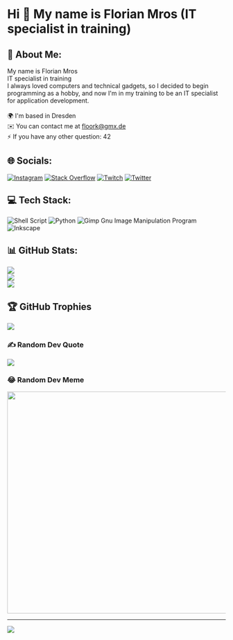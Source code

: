 Hi 👋 My name is Florian Mros (IT specialist in training)
=============================

## 💫 About Me:
My name is Florian Mros
<br>IT specialist in training<br>
I always loved computers and technical gadgets, so I decided to begin programming as a hobby, and now I'm in my training to be an IT specialist for application development.
<br><br> 🌍 I'm based in Dresden
<br>✉️ You can contact me at floork@gmx.de
<br>⚡  If you have any other question: 42<br>


## 🌐 Socials:
[![Instagram](https://img.shields.io/badge/Instagram-%23E4405F.svg?logo=Instagram&logoColor=white)](https://instagram.com/mro_florian) [![Stack Overflow](https://img.shields.io/badge/-Stackoverflow-FE7A16?logo=stack-overflow&logoColor=white)](https://stackoverflow.com/users/floork) [![Twitch](https://img.shields.io/badge/Twitch-%239146FF.svg?logo=Twitch&logoColor=white)](https://twitch.tv/floork) [![Twitter](https://img.shields.io/badge/Twitter-%231DA1F2.svg?logo=Twitter&logoColor=white)](https://twitter.com/floork) 

## 💻 Tech Stack:
![Shell Script](https://img.shields.io/badge/shell_script-%23121011.svg?style=for-the-badge&logo=gnu-bash&logoColor=white) ![Python](https://img.shields.io/badge/python-3670A0?style=for-the-badge&logo=python&logoColor=ffdd54) ![Gimp Gnu Image Manipulation Program](https://img.shields.io/badge/Gimp-657D8B?style=for-the-badge&logo=gimp&logoColor=FFFFFF) ![Inkscape](https://img.shields.io/badge/Inkscape-e0e0e0?style=for-the-badge&logo=inkscape&logoColor=080A13)
## 📊 GitHub Stats:
![](https://github-readme-stats.vercel.app/api?username=floork&theme=monokai&hide_border=false&include_all_commits=false&count_private=false)<br/>
![](https://github-readme-streak-stats.herokuapp.com/?user=floork&theme=monokai&hide_border=false)<br/>
![](https://github-readme-stats.vercel.app/api/top-langs/?username=floork&theme=monokai&hide_border=false&include_all_commits=false&count_private=false&layout=compact)

## 🏆 GitHub Trophies
![](https://github-profile-trophy.vercel.app/?username=floork&theme=monokai&no-frame=false&no-bg=true&margin-w=4)

### ✍️ Random Dev Quote
![](https://quotes-github-readme.vercel.app/api?type=horizontal&theme=radical)

### 😂 Random Dev Meme
<img src="https://random-memer.herokuapp.com/" width="512px"/>

---
[![](https://visitcount.itsvg.in/api?id=floork&icon=0&color=2)](https://visitcount.itsvg.in)
